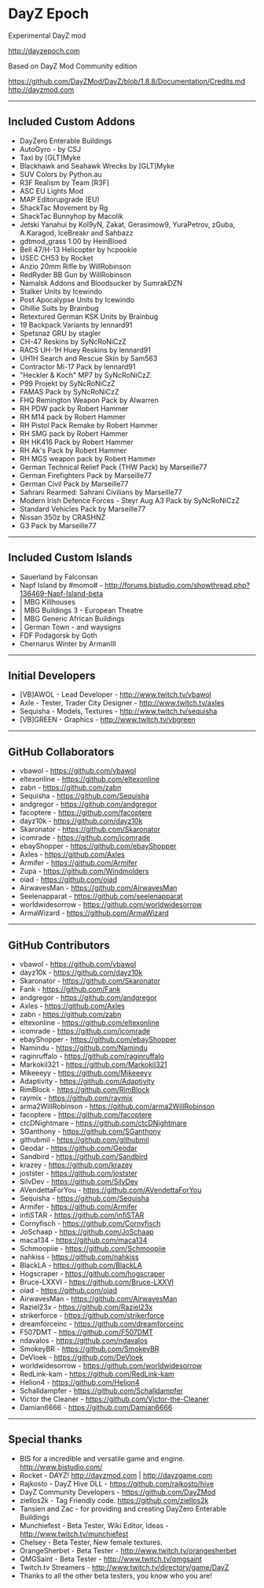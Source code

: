 **DayZ Epoch**
================

Experimental DayZ mod 

http://dayzepoch.com

Based on DayZ Mod Community edition

https://github.com/DayZMod/DayZ/blob/1.8.8/Documentation/Credits.md
http://dayzmod.com 


--------------------------
Included Custom Addons
--------------------------
* DayZero Enterable Buildings
* AutoGyro - by CSJ
* Taxi by [GLT]Myke
* Blackhawk and Seahawk Wrecks by [GLT]Myke
* SUV Colors by Python.au
* R3F Realism by Team [R3F]
* ASC EU Lights Mod
* MAP Editorupgrade (EU)
* ShackTac Movement by Rg
* ShackTac Bunnyhop by Macolik
* Jetski Yanahui by Kol9yN, Zakat, Gerasimow9, YuraPetrov, zGuba, A.Karagod, IceBreakr and Sahbazz
* gdtmod_grass 1.00 by HeinBloed
* Bell 47/H-13 Helicopter by hcpookie
* USEC CH53 by Rocket
* Anzio 20mm Rifle by WillRobinson
* RedRyder BB Gun by WillRobinson
* Namalsk Addons and Bloodsucker by SumrakDZN
* Stalker Units by Icewindo
* Post Apocalypse Units by Icewindo
* Ghillie Suits by Brainbug
* Retextured German KSK Units by Brainbug
* 19 Backpack Variants by lennard91
* Spetsnaz GRU by stagler
* CH-47 Reskins by SyNcRoNiCzZ
* RACS UH-1H Huey Reskins by lennard91
* UH1H Search and Rescue Skin by Sam563
* Contractor Mi-17 Pack by lennard91
* "Heckler & Koch" MP7 by SyNcRoNiCzZ
* P99 Projekt by SyNcRoNiCzZ
* FAMAS Pack by SyNcRoNiCzZ
* FHQ Remington Weapon Pack by Alwarren
* RH PDW pack by Robert Hammer
* RH M14 pack by Robert Hammer
* RH Pistol Pack Remake by Robert Hammer
* RH SMG pack by Robert Hammer
* RH HK416 Pack by Robert Hammer
* RH Ak's Pack by Robert Hammer
* RH MGS weapon pack by Robert Hammer
* German Technical Relief Pack (THW Pack) by Marseille77
* German Firefighters Pack by Marseille77
* German Civil Pack by Marseille77
* Sahrani Rearmed: Sahrani Civilians by Marseille77
* Modern Irish Defence Forces - Steyr Aug A3 Pack by SyNcRoNiCzZ
* Standard Vehicles Pack by Marseille77
* Nissan 350z by CRASHNZ
* G3 Pack by Marseille77
--------------------------
Included Custom Islands
--------------------------
* Sauerland by Falconsan
* Napf Island by #momo# - http://forums.bistudio.com/showthread.php?136469-Napf-Island-beta
* | MBG Killhouses
* | MBG Buildings 3 - European Theatre
* | MBG Generic African Buildings
* | German Town - and waysigns
* FDF Podagorsk by Goth
* Chernarus Winter by ArmanIII

--------------------------
Initial Developers
--------------------------
* [VB]AWOL - Lead Developer - http://www.twitch.tv/vbawol
* Axle - Tester, Trader City Designer - http://www.twitch.tv/axles
* Sequisha - Models, Textures - http://www.twitch.tv/sequisha
* [VB]GREEN - Graphics - http://www.twitch.tv/vbgreen

--------------------------
GitHub Collaborators
--------------------------
* vbawol - https://github.com/vbawol
* eltexonline - https://github.com/eltexonline
* zabn - https://github.com/zabn
* Sequisha - https://github.com/Sequisha
* andgregor - https://github.com/andgregor
* facoptere - https://github.com/facoptere
* dayz10k - https://github.com/dayz10k
* Skaronator - https://github.com/Skaronator
* icomrade - https://github.com/icomrade
* ebayShopper - https://github.com/ebayShopper
* Axles - https://github.com/Axles
* Armifer - https://github.com/Armifer
* Zupa - https://github.com/Windmolders
* oiad - https://github.com/oiad
* AirwavesMan - https://github.com/AirwavesMan
* Seelenapparat - https://github.com/seelenapparat
* worldwidesorrow - https://github.com/worldwidesorrow
* ArmaWizard - https://github.com/ArmaWizard

--------------------------
GitHub Contributors
--------------------------
* vbawol - https://github.com/vbawol
* dayz10k - https://github.com/dayz10k
* Skaronator - https://github.com/Skaronator
* Fank - https://github.com/Fank
* andgregor - https://github.com/andgregor
* Axles - https://github.com/Axles
* zabn - https://github.com/zabn
* eltexonline - https://github.com/eltexonline
* icomrade - https://github.com/icomrade
* ebayShopper - https://github.com/ebayShopper
* Namindu - https://github.com/Namindu
* raginruffalo - https://github.com/raginruffalo
* Markokil321 - https://github.com/Markokil321
* Mikeeeyy - https://github.com/Mikeeeyy
* Adaptivity - https://github.com/Adaptivity
* RimBlock - https://github.com/RimBlock
* raymix - https://github.com/raymix
* arma2WillRobinson - https://github.com/arma2WillRobinson
* facoptere - https://github.com/facoptere
* ctcDNightmare - https://github.com/ctcDNightmare
* SGanthony - https://github.com/SGanthony
* githubmil - https://github.com/githubmil
* Geodar - https://github.com/Geodar
* Sandbird - https://github.com/Sandbird
* krazey - https://github.com/krazey
* jostster - https://github.com/jostster
* SilvDev - https://github.com/SilvDev
* AVendettaForYou - https://github.com/AVendettaForYou
* Sequisha - https://github.com/Sequisha
* Armifer - https://github.com/Armifer
* infiSTAR - https://github.com/infiSTAR
* Cornyfisch - https://github.com/Cornyfisch
* JoSchaap - https://github.com/JoSchaap
* maca134 - https://github.com/maca134
* Schmoopiie - https://github.com/Schmoopiie
* nahkiss - https://github.com/nahkiss
* BlackLA - https://github.com/BlackLA
* Hogscraper - https://github.com/hogscraper
* Bruce-LXXVI - https://github.com/Bruce-LXXVI
* oiad - https://github.com/oiad
* AirwavesMan - https://github.com/AirwavesMan
* Raziel23x - https://github.com/Raziel23x
* strikerforce - https://github.com/strikerforce
* dreamforceinc - https://github.com/dreamforceinc
* F507DMT - https://github.com/F507DMT 
* ndavalos - https://github.com/ndavalos
* SmokeyBR - https://github.com/SmokeyBR
* DeVloek - https://github.com/DeVloek
* worldwidesorrow - https://github.com/worldwidesorrow
* RedLink-kam - https://github.com/RedLink-kam
* Helion4 - https://github.com/Helion4
* Schalldampfer - https://github.com/Schalldampfer
* Victor the Cleaner - https://github.com/Victor-the-Cleaner
* Damian6666 - https://github.com/Damian6666

--------------------------
Special thanks
--------------------------
* BIS for a incredible and versatile game and engine. http://www.bistudio.com/
* Rocket - DAYZ! http://dayzmod.com | http://dayzgame.com 
* Rajkosto - DayZ Hive DLL - https://github.com/rajkosto/hive
* DayZ Community Developers - https://github.com/DayZMod
* ziellos2k - Tag Friendly code. https://github.com/ziellos2k
* Tansien and Zac - for providing and creating DayZero Enterable Buildings
* Munchiefest - Beta Tester, Wiki Editor, Ideas - http://www.twitch.tv/munchiefest
* Chelsey - Beta Tester, New female textures.
* OrangeSherbet - Beta Tester - http://www.twitch.tv/orangesherbet
* QMGSaint - Beta Tester - http://www.twitch.tv/qmgsaint
* Twitch.tv Streamers - http://www.twitch.tv/directory/game/DayZ
* Thanks to all the other beta testers, you know who you are!
